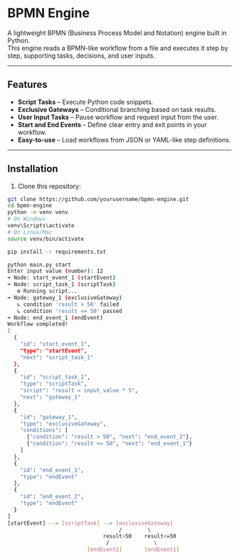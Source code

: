 # BPMN Engine

A lightweight BPMN (Business Process Model and Notation) engine built in Python.  
This engine reads a BPMN-like workflow from a file and executes it step by step, supporting tasks, decisions, and user inputs.

---

## Features

- **Script Tasks** – Execute Python code snippets.
- **Exclusive Gateways** – Conditional branching based on task results.
- **User Input Tasks** – Pause workflow and request input from the user.
- **Start and End Events** – Define clear entry and exit points in your workflow.
- **Easy-to-use** – Load workflows from JSON or YAML-like step definitions.

---

## Installation

1. Clone this repository:

```bash
git clone https://github.com/yourusername/bpmn-engine.git
cd bpmn-engine
python -m venv venv
# On Windows
venv\Scripts\activate
# On Linux/Mac
source venv/bin/activate

pip install -r requirements.txt

python main.py start
Enter input value (number): 12
➡️ Node: start_event_1 (startEvent)
➡️ Node: script_task_1 (scriptTask)
   ⚙️ Running script...
➡️ Node: gateway_1 (exclusiveGateway)
   ↳ condition 'result > 50' failed
   ↳ condition 'result <= 50' passed
➡️ Node: end_event_1 (endEvent)
Workflow completed!
[
  {
    "id": "start_event_1",
    "type": "startEvent",
    "next": "script_task_1"
  },
  {
    "id": "script_task_1",
    "type": "scriptTask",
    "script": "result = input_value * 5",
    "next": "gateway_1"
  },
  {
    "id": "gateway_1",
    "type": "exclusiveGateway",
    "conditions": [
      {"condition": "result > 50", "next": "end_event_2"},
      {"condition": "result <= 50", "next": "end_event_1"}
    ]
  },
  {
    "id": "end_event_1",
    "type": "endEvent"
  },
  {
    "id": "end_event_2",
    "type": "endEvent"
  }
]
[startEvent] --> [scriptTask] --> [exclusiveGateway]
                                   /        \
                              result>50    result<=50
                               /              \
                         [endEvent2]       [endEvent1]
